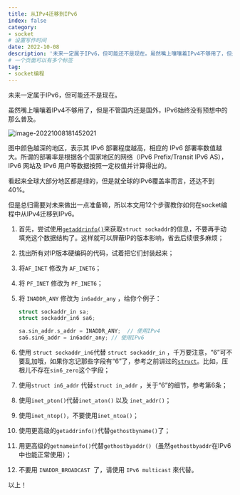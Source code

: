```yaml
---
title: 从IPv4迁移到IPv6
index: false
category:
- socket
# 设置写作时间
date: 2022-10-08
description: '未来一定属于IPv6，但可能还不是现在。虽然嘴上嚷嚷着IPv4不够用了，但是不管国内还是国外，IPv6始终没有预想中的那么普及。但是总归需要对未来做出一点准备嘛，所以本文用12个步骤教你如何在socket编程中从IPv4迁移到IPv6.'
# 一个页面可以有多个标签
tag:
- socket编程
---
```


未来一定属于IPv6，但可能还不是现在。

虽然嘴上嚷嚷着IPv4不够用了，但是不管国内还是国外，IPv6始终没有预想中的那么普及。

![image-20221008181452021](http://qiniu.chanmufeng.com/2022-10-08-101452.png)

图中颜色越深的地区，表示其 IPv6 部署程度越高，相应的 IPv6 部署率数值越大。所谓的部署率是根据各个国家地区的网络（IPv6 Prefix/Transit IPv6 AS），IPv6 网站及 IPv6 用户等数据按照一定权值并计算得出的。

看起来全球大部分地区都是绿的，但是就全球的IPv6覆盖率而言，还达不到40%。

但是总归需要对未来做出一点准备嘛，所以本文用12个步骤教你如何在socket编程中从IPv4迁移到IPv6。

1. 首先，尝试使用[`getaddrinfo()`](https://www.chanmufeng.com/posts/network-programming/6%E7%A7%8Dsocket%E6%95%B0%E6%8D%AE%E7%BB%93%E6%9E%84.html#struct%E2%80%94addrinfo)来获取`struct sockaddr`的信息，不要再手动填充这个数据结构了。这样就可以屏蔽IP的版本影响，省去后续很多麻烦；

2. 找出所有对IP版本硬编码的代码，试着把它们封装起来；

3. 将`AF_INET` 修改为 `AF_INET6`；

4. 将 `PF_INET` 修改为 `PF_INET6`；

5. 将 `INADDR_ANY` 修改为 `in6addr_any` ，给你个例子：

   ```c
   struct sockaddr_in sa;
   struct sockaddr_in6 sa6;
   
   sa.sin_addr.s_addr = INADDR_ANY;  // 使用IPv4
   sa6.sin6_addr = in6addr_any; // 使用IPv6
   ```

6. 使用 `struct sockaddr_in6`代替 `struct sockaddr_in` ，千万要注意，“6”可不要乱加哦，如果你忘记那些字段有“6”了，参考之前讲过的[`struct`](https://www.chanmufeng.com/posts/network-programming/6%E7%A7%8Dsocket%E6%95%B0%E6%8D%AE%E7%BB%93%E6%9E%84.html)。比如，压根儿不存在`sin6_zero`这个字段；
7. 使用`struct in6_addr` 代替`struct in_addr` ，关于“6”的细节，参考第6条；
8. 使用`inet_pton()`代替`inet_aton()` 以及 `inet_addr()`；
9. 使用`inet_ntop()`，不要使用`inet_ntoa()`；
10. 使用更高级的`getaddrinfo()`代替`gethostbyname()`了；
11. 用更高级的`getnameinfo()`代替`gethostbyaddr()`（虽然`gethostbyaddr`在IPv6中也能正常使用）；
12. 不要用 `INADDR_BROADCAST `了，请使用 `IPv6 multicast` 來代替。

以上！

